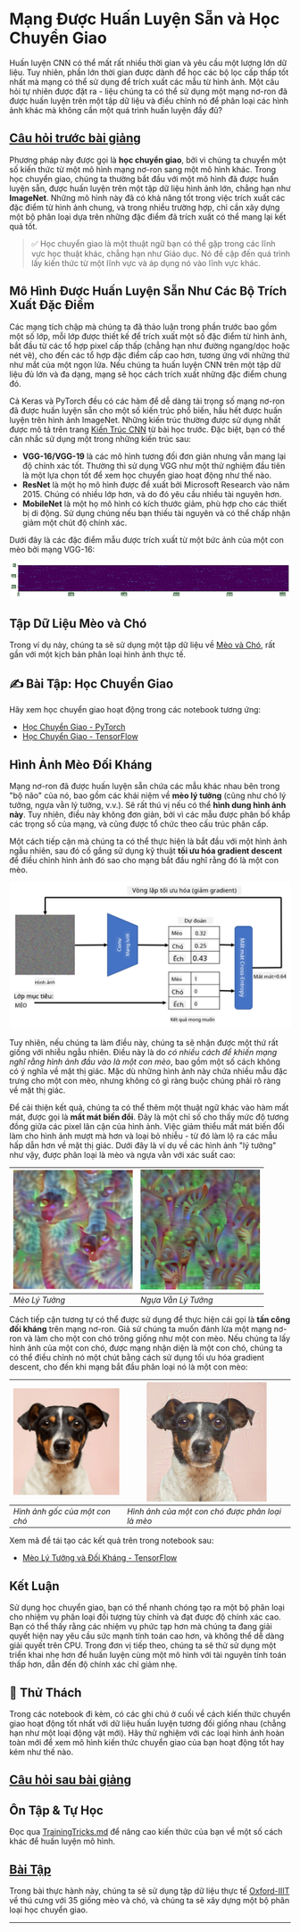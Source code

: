 <!--
CO_OP_TRANSLATOR_METADATA:
{
  "original_hash": "178c0b5ee5395733eb18aec51e71a0a9",
  "translation_date": "2025-09-23T10:27:34+00:00",
  "source_file": "lessons/4-ComputerVision/08-TransferLearning/README.md",
  "language_code": "vi"
}
-->
# Mạng Được Huấn Luyện Sẵn và Học Chuyển Giao

Huấn luyện CNN có thể mất rất nhiều thời gian và yêu cầu một lượng lớn dữ liệu. Tuy nhiên, phần lớn thời gian được dành để học các bộ lọc cấp thấp tốt nhất mà mạng có thể sử dụng để trích xuất các mẫu từ hình ảnh. Một câu hỏi tự nhiên được đặt ra - liệu chúng ta có thể sử dụng một mạng nơ-ron đã được huấn luyện trên một tập dữ liệu và điều chỉnh nó để phân loại các hình ảnh khác mà không cần một quá trình huấn luyện đầy đủ?

## [Câu hỏi trước bài giảng](https://ff-quizzes.netlify.app/en/ai/quiz/15)

Phương pháp này được gọi là **học chuyển giao**, bởi vì chúng ta chuyển một số kiến thức từ một mô hình mạng nơ-ron sang một mô hình khác. Trong học chuyển giao, chúng ta thường bắt đầu với một mô hình đã được huấn luyện sẵn, được huấn luyện trên một tập dữ liệu hình ảnh lớn, chẳng hạn như **ImageNet**. Những mô hình này đã có khả năng tốt trong việc trích xuất các đặc điểm từ hình ảnh chung, và trong nhiều trường hợp, chỉ cần xây dựng một bộ phân loại dựa trên những đặc điểm đã trích xuất có thể mang lại kết quả tốt.

> ✅ Học chuyển giao là một thuật ngữ bạn có thể gặp trong các lĩnh vực học thuật khác, chẳng hạn như Giáo dục. Nó đề cập đến quá trình lấy kiến thức từ một lĩnh vực và áp dụng nó vào lĩnh vực khác.

## Mô Hình Được Huấn Luyện Sẵn Như Các Bộ Trích Xuất Đặc Điểm

Các mạng tích chập mà chúng ta đã thảo luận trong phần trước bao gồm một số lớp, mỗi lớp được thiết kế để trích xuất một số đặc điểm từ hình ảnh, bắt đầu từ các tổ hợp pixel cấp thấp (chẳng hạn như đường ngang/dọc hoặc nét vẽ), cho đến các tổ hợp đặc điểm cấp cao hơn, tương ứng với những thứ như mắt của một ngọn lửa. Nếu chúng ta huấn luyện CNN trên một tập dữ liệu đủ lớn và đa dạng, mạng sẽ học cách trích xuất những đặc điểm chung đó.

Cả Keras và PyTorch đều có các hàm để dễ dàng tải trọng số mạng nơ-ron đã được huấn luyện sẵn cho một số kiến trúc phổ biến, hầu hết được huấn luyện trên hình ảnh ImageNet. Những kiến trúc thường được sử dụng nhất được mô tả trên trang [Kiến Trúc CNN](../07-ConvNets/CNN_Architectures.md) từ bài học trước. Đặc biệt, bạn có thể cân nhắc sử dụng một trong những kiến trúc sau:

* **VGG-16/VGG-19** là các mô hình tương đối đơn giản nhưng vẫn mang lại độ chính xác tốt. Thường thì sử dụng VGG như một thử nghiệm đầu tiên là một lựa chọn tốt để xem học chuyển giao hoạt động như thế nào.
* **ResNet** là một họ mô hình được đề xuất bởi Microsoft Research vào năm 2015. Chúng có nhiều lớp hơn, và do đó yêu cầu nhiều tài nguyên hơn.
* **MobileNet** là một họ mô hình có kích thước giảm, phù hợp cho các thiết bị di động. Sử dụng chúng nếu bạn thiếu tài nguyên và có thể chấp nhận giảm một chút độ chính xác.

Dưới đây là các đặc điểm mẫu được trích xuất từ một bức ảnh của một con mèo bởi mạng VGG-16:

![Các đặc điểm được trích xuất bởi VGG-16](../../../../../translated_images/features.6291f9c7ba3a0b951af88fc9864632b9115365410765680680d30c927dd67354.vi.png)

## Tập Dữ Liệu Mèo và Chó

Trong ví dụ này, chúng ta sẽ sử dụng một tập dữ liệu về [Mèo và Chó](https://www.microsoft.com/download/details.aspx?id=54765&WT.mc_id=academic-77998-cacaste), rất gần với một kịch bản phân loại hình ảnh thực tế.

## ✍️ Bài Tập: Học Chuyển Giao

Hãy xem học chuyển giao hoạt động trong các notebook tương ứng:

* [Học Chuyển Giao - PyTorch](TransferLearningPyTorch.ipynb)
* [Học Chuyển Giao - TensorFlow](TransferLearningTF.ipynb)

## Hình Ảnh Mèo Đối Kháng

Mạng nơ-ron đã được huấn luyện sẵn chứa các mẫu khác nhau bên trong "bộ não" của nó, bao gồm các khái niệm về **mèo lý tưởng** (cũng như chó lý tưởng, ngựa vằn lý tưởng, v.v.). Sẽ rất thú vị nếu có thể **hình dung hình ảnh này**. Tuy nhiên, điều này không đơn giản, bởi vì các mẫu được phân bố khắp các trọng số của mạng, và cũng được tổ chức theo cấu trúc phân cấp.

Một cách tiếp cận mà chúng ta có thể thực hiện là bắt đầu với một hình ảnh ngẫu nhiên, sau đó cố gắng sử dụng kỹ thuật **tối ưu hóa gradient descent** để điều chỉnh hình ảnh đó sao cho mạng bắt đầu nghĩ rằng đó là một con mèo.

![Vòng lặp tối ưu hóa hình ảnh](../../../../../translated_images/ideal-cat-loop.999fbb8ff306e044f997032f4eef9152b453e6a990e449bbfb107de2493cc37e.vi.png)

Tuy nhiên, nếu chúng ta làm điều này, chúng ta sẽ nhận được một thứ rất giống với nhiễu ngẫu nhiên. Điều này là do *có nhiều cách để khiến mạng nghĩ rằng hình ảnh đầu vào là một con mèo*, bao gồm một số cách không có ý nghĩa về mặt thị giác. Mặc dù những hình ảnh này chứa nhiều mẫu đặc trưng cho một con mèo, nhưng không có gì ràng buộc chúng phải rõ ràng về mặt thị giác.

Để cải thiện kết quả, chúng ta có thể thêm một thuật ngữ khác vào hàm mất mát, được gọi là **mất mát biến đổi**. Đây là một chỉ số cho thấy mức độ tương đồng giữa các pixel lân cận của hình ảnh. Việc giảm thiểu mất mát biến đổi làm cho hình ảnh mượt mà hơn và loại bỏ nhiễu - từ đó làm lộ ra các mẫu hấp dẫn hơn về mặt thị giác. Dưới đây là ví dụ về các hình ảnh "lý tưởng" như vậy, được phân loại là mèo và ngựa vằn với xác suất cao:

![Mèo Lý Tưởng](../../../../../translated_images/ideal-cat.203dd4597643d6b0bd73038b87f9c0464322725e3a06ab145d25d4a861c70592.vi.png) | ![Ngựa Vằn Lý Tưởng](../../../../../translated_images/ideal-zebra.7f70e8b54ee15a7a314000bb5df38a6cfe086ea04d60df4d3ef313d046b98a2b.vi.png)
-----|-----
 *Mèo Lý Tưởng* | *Ngựa Vằn Lý Tưởng*

Cách tiếp cận tương tự có thể được sử dụng để thực hiện cái gọi là **tấn công đối kháng** trên mạng nơ-ron. Giả sử chúng ta muốn đánh lừa một mạng nơ-ron và làm cho một con chó trông giống như một con mèo. Nếu chúng ta lấy hình ảnh của một con chó, được mạng nhận diện là một con chó, chúng ta có thể điều chỉnh nó một chút bằng cách sử dụng tối ưu hóa gradient descent, cho đến khi mạng bắt đầu phân loại nó là một con mèo:

![Hình ảnh của một con chó](../../../../../translated_images/original-dog.8f68a67d2fe0911f33041c0f7fce8aa4ea919f9d3917ec4b468298522aeb6356.vi.png) | ![Hình ảnh của một con chó được phân loại là mèo](../../../../../translated_images/adversarial-dog.d9fc7773b0142b89752539bfbf884118de845b3851c5162146ea0b8809fc820f.vi.png)
-----|-----
*Hình ảnh gốc của một con chó* | *Hình ảnh của một con chó được phân loại là mèo*

Xem mã để tái tạo các kết quả trên trong notebook sau:

* [Mèo Lý Tưởng và Đối Kháng - TensorFlow](AdversarialCat_TF.ipynb)

## Kết Luận

Sử dụng học chuyển giao, bạn có thể nhanh chóng tạo ra một bộ phân loại cho nhiệm vụ phân loại đối tượng tùy chỉnh và đạt được độ chính xác cao. Bạn có thể thấy rằng các nhiệm vụ phức tạp hơn mà chúng ta đang giải quyết hiện nay yêu cầu sức mạnh tính toán cao hơn, và không thể dễ dàng giải quyết trên CPU. Trong đơn vị tiếp theo, chúng ta sẽ thử sử dụng một triển khai nhẹ hơn để huấn luyện cùng một mô hình với tài nguyên tính toán thấp hơn, dẫn đến độ chính xác chỉ giảm nhẹ.

## 🚀 Thử Thách

Trong các notebook đi kèm, có các ghi chú ở cuối về cách kiến thức chuyển giao hoạt động tốt nhất với dữ liệu huấn luyện tương đối giống nhau (chẳng hạn như một loại động vật mới). Hãy thử nghiệm với các loại hình ảnh hoàn toàn mới để xem mô hình kiến thức chuyển giao của bạn hoạt động tốt hay kém như thế nào.

## [Câu hỏi sau bài giảng](https://ff-quizzes.netlify.app/en/ai/quiz/16)

## Ôn Tập & Tự Học

Đọc qua [TrainingTricks.md](TrainingTricks.md) để nâng cao kiến thức của bạn về một số cách khác để huấn luyện mô hình.

## [Bài Tập](lab/README.md)

Trong bài thực hành này, chúng ta sẽ sử dụng tập dữ liệu thực tế [Oxford-IIIT](https://www.robots.ox.ac.uk/~vgg/data/pets/) về thú cưng với 35 giống mèo và chó, và chúng ta sẽ xây dựng một bộ phân loại học chuyển giao.

---

